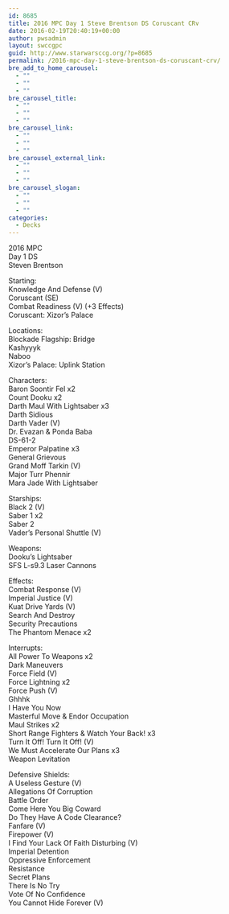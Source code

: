 ```yaml
---
id: 8685
title: 2016 MPC Day 1 Steve Brentson DS Coruscant CRv
date: 2016-02-19T20:40:19+00:00
author: pwsadmin
layout: swccgpc
guid: http://www.starwarsccg.org/?p=8685
permalink: /2016-mpc-day-1-steve-brentson-ds-coruscant-crv/
bre_add_to_home_carousel:
  - ""
  - ""
  - ""
bre_carousel_title:
  - ""
  - ""
  - ""
bre_carousel_link:
  - ""
  - ""
  - ""
bre_carousel_external_link:
  - ""
  - ""
  - ""
bre_carousel_slogan:
  - ""
  - ""
  - ""
categories:
  - Decks
---
```

2016 MPC  
Day 1 DS  
Steven Brentson

Starting:  
Knowledge And Defense (V)  
Coruscant (SE)  
Combat Readiness (V) (+3 Effects)  
Coruscant: Xizor&#8217;s Palace

Locations:  
Blockade Flagship: Bridge  
Kashyyyk  
Naboo  
Xizor&#8217;s Palace: Uplink Station

Characters:  
Baron Soontir Fel x2  
Count Dooku x2  
Darth Maul With Lightsaber x3  
Darth Sidious  
Darth Vader (V)  
Dr. Evazan & Ponda Baba  
DS-61-2  
Emperor Palpatine x3  
General Grievous  
Grand Moff Tarkin (V)  
Major Turr Phennir  
Mara Jade With Lightsaber

Starships:  
Black 2 (V)  
Saber 1 x2  
Saber 2  
Vader&#8217;s Personal Shuttle (V)

Weapons:  
Dooku&#8217;s Lightsaber  
SFS L-s9.3 Laser Cannons

Effects:  
Combat Response (V)  
Imperial Justice (V)  
Kuat Drive Yards (V)  
Search And Destroy  
Security Precautions  
The Phantom Menace x2

Interrupts:  
All Power To Weapons x2  
Dark Maneuvers  
Force Field (V)  
Force Lightning x2  
Force Push (V)  
Ghhhk  
I Have You Now  
Masterful Move & Endor Occupation  
Maul Strikes x2  
Short Range Fighters & Watch Your Back! x3  
Turn It Off! Turn It Off! (V)  
We Must Accelerate Our Plans x3  
Weapon Levitation

Defensive Shields:  
A Useless Gesture (V)  
Allegations Of Corruption  
Battle Order  
Come Here You Big Coward  
Do They Have A Code Clearance?  
Fanfare (V)  
Firepower (V)  
I Find Your Lack Of Faith Disturbing (V)  
Imperial Detention  
Oppressive Enforcement  
Resistance  
Secret Plans  
There Is No Try  
Vote Of No Confidence  
You Cannot Hide Forever (V)